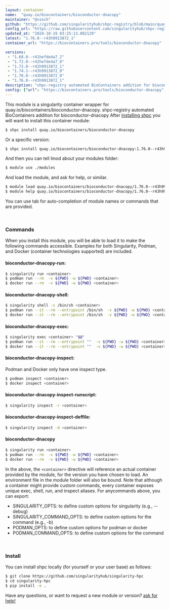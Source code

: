 ```yaml
---
layout: container
name:  "quay.io/biocontainers/bioconductor-dnacopy"
maintainer: "@vsoch"
github: "https://github.com/singularityhub/shpc-registry/blob/main/quay.io/biocontainers/bioconductor-dnacopy/container.yaml"
config_url: "https://raw.githubusercontent.com/singularityhub/shpc-registry/main/quay.io/biocontainers/bioconductor-dnacopy/container.yaml"
updated_at: "2024-10-19 03:25:13.802129"
latest: "1.76.0--r43h9913872_1"
container_url: "https://biocontainers.pro/tools/bioconductor-dnacopy"

versions:
 - "1.68.0--r41hefde4a7_2"
 - "1.72.0--r42hefde4a7_0"
 - "1.72.0--r42h9913872_1"
 - "1.74.1--r43h9913872_0"
 - "1.76.0--r43h9913872_0"
 - "1.76.0--r43h9913872_1"
description: "shpc-registry automated BioContainers addition for bioconductor-dnacopy"
config: {"url": "https://biocontainers.pro/tools/bioconductor-dnacopy", "maintainer": "@vsoch", "description": "shpc-registry automated BioContainers addition for bioconductor-dnacopy", "latest": {"1.76.0--r43h9913872_1": "sha256:2b21e273c621593a23bad2d000d4f4d3b302892b5fca8fce573aae9582800ff8"}, "tags": {"1.68.0--r41hefde4a7_2": "sha256:47435e845138630fbb7cc910441f609744ac2499c17a950e9202c4bc13a8cda7", "1.72.0--r42hefde4a7_0": "sha256:7eb2309f94e2912458dcf46f67890dccbb16b15e51912de80e72d5e5d7b5d486", "1.72.0--r42h9913872_1": "sha256:0670fd7b813228b2fcfb029645bf2c7361331afd5918fc707ebda600923bc5ba", "1.74.1--r43h9913872_0": "sha256:f8b35bcaedbe2c4da556c67b0060cdae11130e0078cdef57c6e7b5fb837307a6", "1.76.0--r43h9913872_0": "sha256:0c274b5e99d32c8d8ea0e045b6153e5818451da26c50b8c944b973163c28da0d", "1.76.0--r43h9913872_1": "sha256:2b21e273c621593a23bad2d000d4f4d3b302892b5fca8fce573aae9582800ff8"}, "docker": "quay.io/biocontainers/bioconductor-dnacopy"}
---
```


This module is a singularity container wrapper for quay.io/biocontainers/bioconductor-dnacopy.
shpc-registry automated BioContainers addition for bioconductor-dnacopy
After [installing shpc](#install) you will want to install this container module:


```bash
$ shpc install quay.io/biocontainers/bioconductor-dnacopy
```

Or a specific version:

```bash
$ shpc install quay.io/biocontainers/bioconductor-dnacopy:1.76.0--r43h9913872_1
```

And then you can tell lmod about your modules folder:

```bash
$ module use ./modules
```

And load the module, and ask for help, or similar.

```bash
$ module load quay.io/biocontainers/bioconductor-dnacopy/1.76.0--r43h9913872_1
$ module help quay.io/biocontainers/bioconductor-dnacopy/1.76.0--r43h9913872_1
```

You can use tab for auto-completion of module names or commands that are provided.

<br>

### Commands

When you install this module, you will be able to load it to make the following commands accessible.
Examples for both Singularity, Podman, and Docker (container technologies supported) are included.

#### bioconductor-dnacopy-run:

```bash
$ singularity run <container>
$ podman run --rm  -v ${PWD} -w ${PWD} <container>
$ docker run --rm  -v ${PWD} -w ${PWD} <container>
```

#### bioconductor-dnacopy-shell:

```bash
$ singularity shell -s /bin/sh <container>
$ podman run --it --rm --entrypoint /bin/sh  -v ${PWD} -w ${PWD} <container>
$ docker run --it --rm --entrypoint /bin/sh  -v ${PWD} -w ${PWD} <container>
```

#### bioconductor-dnacopy-exec:

```bash
$ singularity exec <container> "$@"
$ podman run --it --rm --entrypoint ""  -v ${PWD} -w ${PWD} <container> "$@"
$ docker run --it --rm --entrypoint ""  -v ${PWD} -w ${PWD} <container> "$@"
```

#### bioconductor-dnacopy-inspect:

Podman and Docker only have one inspect type.

```bash
$ podman inspect <container>
$ docker inspect <container>
```

#### bioconductor-dnacopy-inspect-runscript:

```bash
$ singularity inspect -r <container>
```

#### bioconductor-dnacopy-inspect-deffile:

```bash
$ singularity inspect -d <container>
```



#### bioconductor-dnacopy

```bash
$ singularity run <container>
$ podman run --rm  -v ${PWD} -w ${PWD} <container>
$ docker run --rm  -v ${PWD} -w ${PWD} <container>
```


In the above, the `<container>` directive will reference an actual container provided
by the module, for the version you have chosen to load. An environment file in the
module folder will also be bound. Note that although a container
might provide custom commands, every container exposes unique exec, shell, run, and
inspect aliases. For anycommands above, you can export:

 - SINGULARITY_OPTS: to define custom options for singularity (e.g., --debug)
 - SINGULARITY_COMMAND_OPTS: to define custom options for the command (e.g., -b)
 - PODMAN_OPTS: to define custom options for podman or docker
 - PODMAN_COMMAND_OPTS: to define custom options for the command

<br>

### Install

You can install shpc locally (for yourself or your user base) as follows:

```bash
$ git clone https://github.com/singularityhub/singularity-hpc
$ cd singularity-hpc
$ pip install -e .
```

Have any questions, or want to request a new module or version? [ask for help!](https://github.com/singularityhub/singularity-hpc/issues)